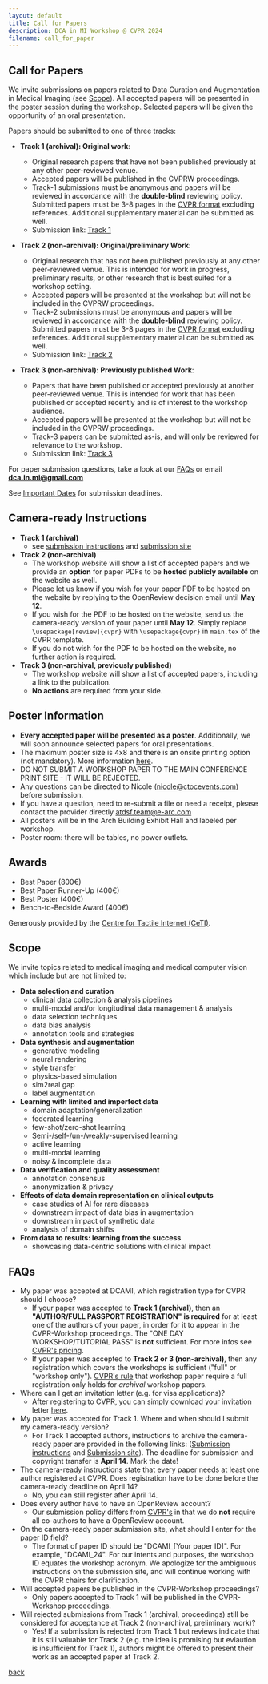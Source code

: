 ```yaml
---
layout: default
title: Call for Papers
description: DCA in MI Workshop @ CVPR 2024
filename: call_for_paper
---
```


## Call for Papers

We invite submissions on papers related to Data Curation and Augmentation in Medical Imaging (see [Scope](#scope)). All accepted papers will be presented in the poster session during the workshop. Selected papers will be given the opportunity of an oral presentation.

Papers should be submitted to one of three tracks:

- **Track 1 (archival): Original work**:
  - Original research papers that have not been published previously at any other peer-reviewed venue.
  - Accepted papers will be published in the CVPRW proceedings.
  - Track-1 submissions must be anonymous and papers will be reviewed in accordance with the **double-blind** reviewing policy. Submitted papers must be 3-8 pages in the [CVPR format](https://cvpr.thecvf.com/Conferences/2024/AuthorGuidelines) excluding references. Additional supplementary material can be submitted as well.
  - Submission link: [Track 1](https://openreview.net/group?id=thecvf.com/CVPR/2024/Workshop/DCAMI_archival)

- **Track 2 (non-archival): Original/preliminary Work**:
  - Original research that has not been published previously at any other peer-reviewed venue. This is intended for work in progress, preliminary results, or other research that is best suited for a workshop setting.
  - Accepted papers will be presented at the workshop but will not be included in the CVPRW proceedings.
  - Track-2 submissions must be anonymous and papers will be reviewed in accordance with the **double-blind** reviewing policy. Submitted papers must be 3-8 pages in the [CVPR format](https://cvpr.thecvf.com/Conferences/2024/AuthorGuidelines) excluding references. Additional supplementary material can be submitted as well.
  - Submission link: [Track 2](https://openreview.net/group?id=thecvf.com/CVPR/2024/Workshop/DCAMI)

- **Track 3 (non-archival): Previously published Work**:
  - Papers that have been published or accepted previously at another peer-reviewed venue. This is intended for work that has been published or accepted recently and is of interest to the workshop audience.
  - Accepted papers will be presented at the workshop but will not be included in the CVPRW proceedings.
  - Track-3 papers can be submitted as-is, and will only be reviewed for relevance to the workshop.
  - Submission link: [Track 3](https://forms.gle/SJNDEVy5tu3y4FAv9)

<!-- ## Track Policy

For **Track** 1 and **Track 2**, submissions must be anonymous and papers will be reviewed in accordance with the **double-blind** reviewing policy. Submitted papers must be 3-8 pages in the [CVPR format](https://cvpr.thecvf.com/Conferences/2024/AuthorGuidelines) excluding references. Additional supplementary material can be submitted as well. 

For **Track 3**, papers can be submitted as-is and will only be reviewed for relevance to the workshop. -->

For paper submission questions, take a look at our [FAQs](#faqs) or email **dca.in.mi@gmail.com** 
<!-- **dca-in-mi-workshop@googlegroups.com** -->

See [Important Dates](./important_dates) for submission deadlines.

## Camera-ready Instructions

- **Track 1 (archival)**
   - see [submission instructions](https://drive.google.com/file/d/1IVRbiNL5l_WiHhmWCeK2g6cD5ZfqpSkW/view?usp=share_link) and [submission site](https://drive.google.com/file/d/17kBZZ2gLQPO3oS5qs9R0_A8fTuWHNGwx/view?usp=share_link)
- **Track 2 (non-archival)**
   - The workshop website will show a list of accepted papers and we provide an **option** for paper PDFs to be **hosted publicly available** on the website as well.
   - Please let us know if you wish for your paper PDF to be hosted on the website by replying to the OpenReview decision email until **May 12**.
   - If you wish for the PDF to be hosted on the website, send us the camera-ready version of your paper until **May 12**. Simply replace `\usepackage[review]{cvpr}` with `\usepackage{cvpr}` in `main.tex` of the CVPR template.
   - If you do not wish for the PDF to be hosted on the website, no further action is required.
- **Track 3 (non-archival, previously published)**
   - The workshop website will show a list of accepted papers, including a link to the publication.
   - **No actions** are required from your side.

## Poster Information

- **Every accepted paper will be presented as a poster**. Additionally, we will soon announce selected papers for oral presentations.
- The maximum poster size is 4x8 and there is an onsite printing option (not mandatory). More information [here](https://cvprworkshop.myprintdesk.net/DSF/SmartStore.aspx#!/Storefront).
- DO NOT SUBMIT A WORKSHOP PAPER TO THE MAIN CONFERENCE PRINT SITE - IT WILL BE REJECTED.
- Any questions can be directed to Nicole (nicole@ctocevents.com) before submission.
- If you have a question, need to re-submit a file or need a receipt, please contact the provider directly atdsf.team@e-arc.com
- All posters will be in the Arch Building Exhibit Hall and labeled per 
workshop.
- Poster room: there will be tables, no power outlets.

## Awards

- Best Paper (800€)
- Best Paper Runner-Up (400€)
- Best Poster (400€)
- Bench-to-Bedside Award (400€)

Generously provided by the [Centre for Tactile Internet (CeTI)](https://ceti.one/).

## Scope

We invite topics related to medical imaging and medical computer vision which include but are not limited to:
- **Data selection and curation**
  - clinical data collection & analysis pipelines
  - multi-modal and/or longitudinal data management & analysis
  - data selection techniques
  - data bias analysis
  - annotation tools and strategies
- **Data synthesis and augmentation**
  - generative modeling
  - neural rendering
  - style transfer
  - physics-based simulation
  - sim2real gap
  - label augmentation
- **Learning with limited and imperfect data**
  - domain adaptation/generalization
  - federated learning
  - few-shot/zero-shot learning
  - Semi-/self-/un-/weakly-supervised learning
  - active learning
  - multi-modal learning
  - noisy & incomplete data
- **Data verification and quality assessment**
  - annotation consensus
  - anonymization & privacy
- **Effects of data domain representation on clinical outputs**
  - case studies of AI for rare diseases
  - downstream impact of data bias in augmentation
  - downstream impact of synthetic data
  - analysis of domain shifts
- **From data to results: learning from the success**
  - showcasing data-centric solutions with clinical impact

## FAQs
- My paper was accepted at DCAMI, which registration type for CVPR should I choose?
  - If your paper was accepted to **Track 1 (archival)**, then an **"AUTHOR/FULL PASSPORT REGISTRATION" is required** for at least one of the authors of your paper, in order for it to appear in the CVPR-Workshop proceedings. The "ONE DAY WORKSHOP/TUTORIAL PASS" is **not** sufficient. For more infos see [CVPR's pricing](https://cvpr.thecvf.com/Conferences/2024/Pricing2).
  - If your paper was accepted to **Track 2 or 3 (non-archival)**, then any registration which covers the workshops is sufficient ("full" or "workshop only"). [CVPR's rule](https://cvpr.thecvf.com/Conferences/2024/Pricing2) that workshop paper require a full registration only holds for _archival_ workshop papers.
- Where can I get an invitation letter (e.g. for visa applications)?
  - After registering to CVPR, you can simply download your invitation letter [here](https://cvpr.thecvf.com/accounts/login?next=/InvitationLetter).
- My paper was accepted for Track 1. Where and when should I submit my camera-ready version?
  - For Track 1 accepted authors, instructions to archive the camera-ready paper are provided in the following links: ([Submission instructions](https://drive.google.com/file/d/1IVRbiNL5l_WiHhmWCeK2g6cD5ZfqpSkW/view?usp=share_link) and [Submission site](https://drive.google.com/file/d/17kBZZ2gLQPO3oS5qs9R0_A8fTuWHNGwx/view?usp=share_link)). The deadline for submission and copyright transfer is **April 14**. Mark the date!
- The camera-ready instructions state that every paper needs at least one author registered at CVPR. Does registration have to be done before the camera-ready deadline on April 14?
  - No, you can still register after April 14.
- Does every author have to have an OpenReview account?
  - Our submission policy differs from [CVPR's](https://cvpr.thecvf.com/Conferences/2024/AuthorGuidelines) in that we do **not** require all co-authors to have a OpenReview account.
- On the camera-ready paper submission site, what should I enter for the paper ID field?
  - The format of paper ID should be "DCAMI_[Your paper ID]". For example, "DCAMI_24". For our intents and purposes, the workshop ID equates the workshop acronym. We apologize for the ambiguous instructions on the submission site, and will continue working with the CVPR chairs for clarification.
- Will accepted papers be published in the CVPR-Workshop proceedings?
  - Only papers accepted to Track 1 will be published in the CVPR-Workshop proceedings.
- Will rejected submissions from Track 1 (archival, proceedings) still be considered for acceptance at Track 2 (non-archival, preliminary work)?
  - Yes! If a submission is rejected from Track 1 but reviews indicate that it is still valuable for Track 2 (e.g. the idea is promising but evlaution is insufficient for Track 1), authors might be offered to present their work as an accepted paper at Track 2.

[back](./)
